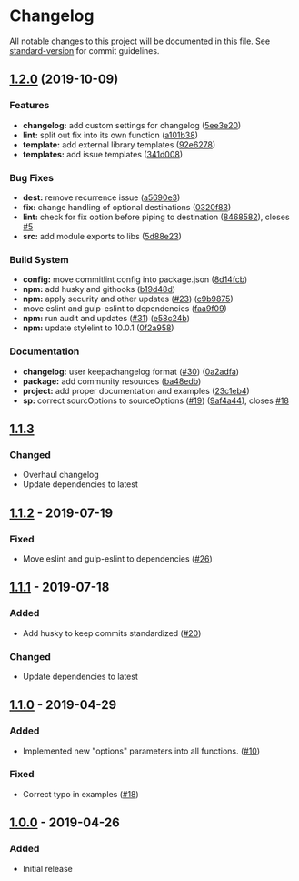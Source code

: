 # Changelog

All notable changes to this project will be documented in this file. See [standard-version](https://github.com/conventional-changelog/standard-version) for commit guidelines.

## [1.2.0](https://github.com/coldfrontlabs/gulp-templates/compare/v1.1.0...v1.2.0) (2019-10-09)


### Features

* **changelog:** add custom settings for changelog ([5ee3e20](https://github.com/coldfrontlabs/gulp-templates/commit/5ee3e20a53ffca5bf69ef35ced4f16653f3108a9))
* **lint:** split out fix into its own function ([a101b38](https://github.com/coldfrontlabs/gulp-templates/commit/a101b38425bda8a57cc7c620e0124f6034a42e3f))
* **template:** add external library templates ([92e6278](https://github.com/coldfrontlabs/gulp-templates/commit/92e6278787424aee561130325da9a2c3b0af0929))
* **templates:** add issue templates ([341d008](https://github.com/coldfrontlabs/gulp-templates/commit/341d008e4fb5aae4f24f4776954eeca1cdd42ac8))


### Bug Fixes

* **dest:** remove recurrence issue ([a5690e3](https://github.com/coldfrontlabs/gulp-templates/commit/a5690e3f26b709c95eff35dbcab25b932ae8befe))
* **fix:** change handling of optional destinations ([0320f83](https://github.com/coldfrontlabs/gulp-templates/commit/0320f836e030d07dc0170ddf58e47eb9579adf50))
* **lint:** check for fix option before piping to destination ([8468582](https://github.com/coldfrontlabs/gulp-templates/commit/84685824f66528159c40ba52bda7a5af1fc37abe)), closes [#5](https://github.com/coldfrontlabs/gulp-templates/issues/5)
* **src:** add module exports to libs ([5d88e23](https://github.com/coldfrontlabs/gulp-templates/commit/5d88e23fc200d8646bbde48471d82449b10b2b5d))


### Build System

* **config:** move commitlint config into package.json ([8d14fcb](https://github.com/coldfrontlabs/gulp-templates/commit/8d14fcb74b7ead2ab5a343b21b038f800520f9e8))
* **npm:** add husky and githooks ([b19d48d](https://github.com/coldfrontlabs/gulp-templates/commit/b19d48db0e3222e2419a48d80532dddf7b5e87a9))
* **npm:** apply security and other updates ([#23](https://github.com/coldfrontlabs/gulp-templates/issues/23)) ([c9b9875](https://github.com/coldfrontlabs/gulp-templates/commit/c9b98755a75ee18cf49585e1d7120d4362f19008))
* move eslint and gulp-eslint to dependencies ([faa9f09](https://github.com/coldfrontlabs/gulp-templates/commit/faa9f0976213bf860a720f9fdd77bb14ee37f119))
* **npm:** run audit and updates ([#31](https://github.com/coldfrontlabs/gulp-templates/issues/31)) ([e58c24b](https://github.com/coldfrontlabs/gulp-templates/commit/e58c24b994229f0deb2cd49def8a68dc7deeee1d))
* **npm:** update stylelint to 10.0.1 ([0f2a958](https://github.com/coldfrontlabs/gulp-templates/commit/0f2a9584bfbcb860cb0dfc72bf73e8ca7703cc80))


### Documentation

* **changelog:** user keepachangelog format ([#30](https://github.com/coldfrontlabs/gulp-templates/issues/30)) ([0a2adfa](https://github.com/coldfrontlabs/gulp-templates/commit/0a2adfae24db2f786ec125a63871d30279d88a0f))
* **package:** add community resources ([ba48edb](https://github.com/coldfrontlabs/gulp-templates/commit/ba48edb9cfc997e3a40830da0e4617241423e676))
* **project:** add proper documentation and examples ([23c1eb4](https://github.com/coldfrontlabs/gulp-templates/commit/23c1eb42fa1bda5f3d95046fb5b2777fc62d8ba3))
* **sp:** correct sourcOptions to sourceOptions ([#19](https://github.com/coldfrontlabs/gulp-templates/issues/19)) ([9af4a44](https://github.com/coldfrontlabs/gulp-templates/commit/9af4a44e3cf55e9141d6acb497eca875b9c37d62)), closes [#18](https://github.com/coldfrontlabs/gulp-templates/issues/18)

## [1.1.3]
### Changed
- Overhaul changelog
- Update dependencies to latest

## [1.1.2] - 2019-07-19
### Fixed
- Move eslint and gulp-eslint to dependencies ([#26](https://github.com/coldfrontlabs/gulp-templates/issues/26))

## [1.1.1] - 2019-07-18
### Added
- Add husky to keep commits standardized ([#20](https://github.com/coldfrontlabs/gulp-templates/issues/20))

### Changed
- Update dependencies to latest

## [1.1.0] - 2019-04-29
### Added
- Implemented new "options" parameters into all functions. ([#10](https://github.com/coldfrontlabs/gulp-templates/issues/10))

### Fixed
- Correct typo in examples ([#18](https://github.com/coldfrontlabs/gulp-templates/issues/18))

## [1.0.0] - 2019-04-26
### Added
- Initial release

[Unreleased]: https://github.com/coldfrontlabs/gulp-templates/compare/v1.1.3...HEAD
[1.1.3]: https://github.com/coldfrontlabs/gulp-templates/compare/v1.1.2...v1.1.3
[1.1.2]: https://github.com/coldfrontlabs/gulp-templates/compare/v1.1.1...v1.1.2
[1.1.1]: https://github.com/coldfrontlabs/gulp-templates/compare/v1.1.0...v1.1.1
[1.1.0]: https://github.com/coldfrontlabs/gulp-templates/compare/v1.0.0...v1.1.0
[1.0.0]: https://github.com/coldfrontlabs/gulp-templates/tree/v1.0.0
